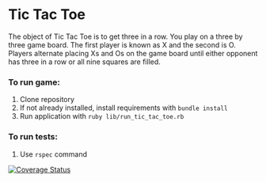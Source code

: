 # Tic Tac Toe

The object of Tic Tac Toe is to get three in a row. You play on a three by three game board. The first player is known as X and the second is O. Players alternate placing Xs and Os on the game board until either opponent has three in a row or all nine squares are filled.

### To run game:

1. Clone repository
2. If not already installed, install requirements with ```bundle install```
3. Run application with ```ruby lib/run_tic_tac_toe.rb```

### To run tests:

1. Use ```rspec``` command


[![Coverage Status](https://coveralls.io/repos/github/Himalee/tic_tac_toe/badge.svg?branch=master)](https://coveralls.io/github/Himalee/tic_tac_toe?branch=master)

